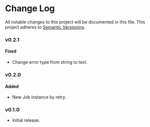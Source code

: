 # Change Log
All notable changes to this project will be documented in this file.
This project adheres to [Semantic Versioning](http://semver.org/).

### v0.2.1

#### Fixed

* Change error type from string to text.

### v0.2.0

#### Added

* New Job instance by retry.

### v0.1.0

* Initial release.
